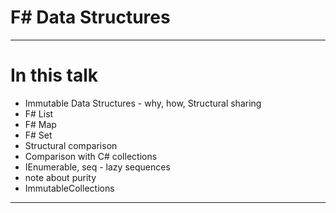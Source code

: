 <!-- header: '**F# Data Structures**' -->

# F# Data Structures

---

# In this talk
- Immutable Data Structures - why, how, Structural sharing
- F# List
- F# Map
- F# Set
- Structural comparison
- Comparison with C# collections
- IEnumerable, seq - lazy sequences
- note about purity
- ImmutableCollections

---
